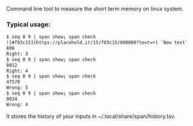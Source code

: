 Command line tool to measure the short term memory on linux system.
### Typical usage:

```bash
$ seq 0 9 | span show; span check
![#f03c15](https://placehold.it/15/f03c15/000000?text=+) `New test`
808
Right: 3
$ seq 0 9 | span show; span check
8012
Right: 4
$ seq 0 9 | span show; span check
47570
Wrong: 5
$ seq 0 9 | span show; span check
9034
Wrong: 4

```

It stores the history of your inputs in ~/.local/share/span/history.tsv.
